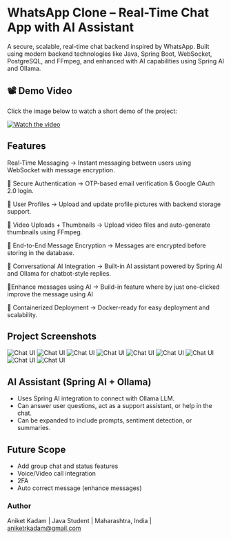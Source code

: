 # WhatsApp Clone – Real-Time Chat App with AI Assistant
A secure, scalable, real-time chat backend inspired by WhatsApp. Built using modern backend technologies like Java, Spring Boot, WebSocket, PostgreSQL, and FFmpeg, and enhanced with AI capabilities using Spring AI and Ollama.

## 📽️ Demo Video
Click the image below to watch a short demo of the project:

[![Watch the video](https://img.youtube.com/vi/v9-y9j4kFEU/0.jpg)](https://youtu.be/v9-y9j4kFEU)

## Features
Real-Time Messaging
→ Instant messaging between users using WebSocket with message encryption.

🔹 Secure Authentication
→ OTP-based email verification & Google OAuth 2.0 login.

🔹 User Profiles
→ Upload and update profile pictures with backend storage support.

🔹 Video Uploads + Thumbnails
→ Upload video files and auto-generate thumbnails using FFmpeg.

🔹 End-to-End Message Encryption
→ Messages are encrypted before storing in the database.

🔹 Conversational AI Integration
→ Built-in AI assistant powered by Spring AI and Ollama for chatbot-style replies.

🔹Enhance messages using AI
-> Build-in feature where by just one-clicked improve the message using AI

🔹 Containerized Deployment
→ Docker-ready for easy deployment and scalability.

## Project Screenshots
![Chat UI](./img/chats.png)
![Chat UI](./img/emojis.png)
![Chat UI](./img/encrytion.png)
![Chat UI](./img/messages.png)
![Chat UI](./img/profile.png)
![Chat UI](./img/status-preview.png)
![Chat UI](./img/status.png)
![Chat UI](./img/typing.png)
![Chat UI](./img/enhance-messages.png)

##  AI Assistant (Spring AI + Ollama)
- Uses Spring AI integration to connect with Ollama LLM.
- Can answer user questions, act as a support assistant, or help in the chat.
- Can be expanded to include prompts, sentiment detection, or summaries.

## Future Scope
- Add group chat and status features
- Voice/Video call integration
- 2FA
- Auto correct message (enhance messages)

### Author
Aniket Kadam |
Java Student |
Maharashtra, India |
aniketrkadam@gmail.com
